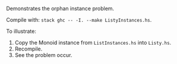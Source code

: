 Demonstrates the orphan instance problem.

Compile with: `stack ghc -- -I. --make ListyInstances.hs`.

To illustrate:

1. Copy the Monoid instance from `ListInstances.hs` into `Listy.hs`.
2. Recompile.
3. See the problem occur.
